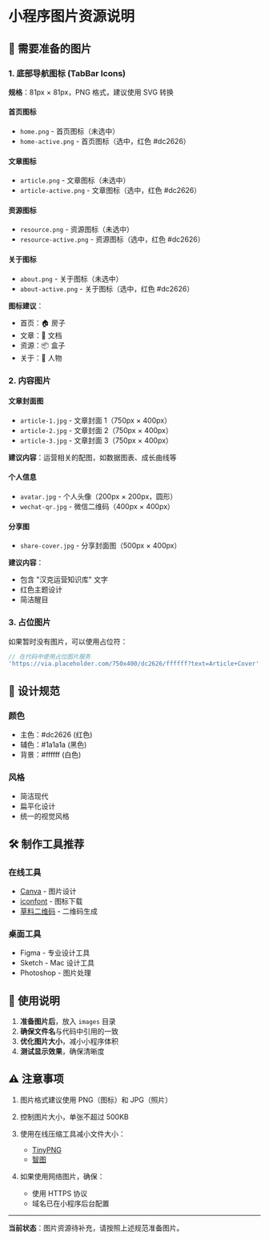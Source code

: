 # 小程序图片资源说明

## 📁 需要准备的图片

### 1. 底部导航图标 (TabBar Icons)

**规格**：81px × 81px，PNG 格式，建议使用 SVG 转换

#### 首页图标
- `home.png` - 首页图标（未选中）
- `home-active.png` - 首页图标（选中，红色 #dc2626）

#### 文章图标
- `article.png` - 文章图标（未选中）
- `article-active.png` - 文章图标（选中，红色 #dc2626）

#### 资源图标
- `resource.png` - 资源图标（未选中）
- `resource-active.png` - 资源图标（选中，红色 #dc2626）

#### 关于图标
- `about.png` - 关于图标（未选中）
- `about-active.png` - 关于图标（选中，红色 #dc2626）

**图标建议**：
- 首页：🏠 房子
- 文章：📄 文档
- 资源：📦 盒子
- 关于：👤 人物

### 2. 内容图片

#### 文章封面图
- `article-1.jpg` - 文章封面 1（750px × 400px）
- `article-2.jpg` - 文章封面 2（750px × 400px）
- `article-3.jpg` - 文章封面 3（750px × 400px）

**建议内容**：运营相关的配图，如数据图表、成长曲线等

#### 个人信息
- `avatar.jpg` - 个人头像（200px × 200px，圆形）
- `wechat-qr.jpg` - 微信二维码（400px × 400px）

#### 分享图
- `share-cover.jpg` - 分享封面图（500px × 400px）

**建议内容**：
- 包含 "汉克运营知识库" 文字
- 红色主题设计
- 简洁醒目

### 3. 占位图片

如果暂时没有图片，可以使用占位符：

```javascript
// 在代码中使用占位图片服务
'https://via.placeholder.com/750x400/dc2626/ffffff?text=Article+Cover'
```

## 🎨 设计规范

### 颜色
- 主色：#dc2626 (红色)
- 辅色：#1a1a1a (黑色)
- 背景：#ffffff (白色)

### 风格
- 简洁现代
- 扁平化设计
- 统一的视觉风格

## 🛠️ 制作工具推荐

### 在线工具
- [Canva](https://www.canva.com/) - 图片设计
- [iconfont](https://www.iconfont.cn/) - 图标下载
- [草料二维码](https://cli.im/) - 二维码生成

### 桌面工具
- Figma - 专业设计工具
- Sketch - Mac 设计工具
- Photoshop - 图片处理

## 📝 使用说明

1. **准备图片后**，放入 `images` 目录
2. **确保文件名**与代码中引用的一致
3. **优化图片大小**，减小小程序体积
4. **测试显示效果**，确保清晰度

## ⚠️ 注意事项

1. 图片格式建议使用 PNG（图标）和 JPG（照片）
2. 控制图片大小，单张不超过 500KB
3. 使用在线压缩工具减小文件大小：
   - [TinyPNG](https://tinypng.com/)
   - [智图](https://zhitu.isux.us/)

4. 如果使用网络图片，确保：
   - 使用 HTTPS 协议
   - 域名已在小程序后台配置

---

**当前状态**：图片资源待补充，请按照上述规范准备图片。

